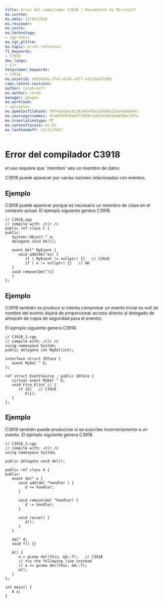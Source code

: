 ```yaml
---
title: Error del compilador C3918 | Documentos de Microsoft
ms.custom: 
ms.date: 11/04/2016
ms.reviewer: 
ms.suite: 
ms.technology:
- cpp-tools
ms.tgt_pltfrm: 
ms.topic: error-reference
f1_keywords:
- C3918
dev_langs:
- C++
helpviewer_keywords:
- C3918
ms.assetid: a8b3a90a-3fe1-4244-a5ff-a31cdae97d98
caps.latest.revision: 
author: corob-msft
ms.author: corob
manager: ghogen
ms.workload:
- cplusplus
ms.openlocfilehash: f0f416a3ec613614daf0aa33498e255e4e88b641
ms.sourcegitcommit: 8fa8fdf0fbb4f57950f1e8f4f9b81b4d39ec7d7a
ms.translationtype: MT
ms.contentlocale: es-ES
ms.lasthandoff: 12/21/2017
---
```

# <a name="compiler-error-c3918"></a>Error del compilador C3918
el uso requiere que 'miembro' sea un miembro de datos  
  
 C3918 puede aparecer por varias razones relacionadas con eventos.  
  
## <a name="example"></a>Ejemplo  
 C3918 puede aparecer porque es necesario un miembro de clase en el contexto actual. El ejemplo siguiente genera C3918.  
  
```  
// C3918.cpp  
// compile with: /clr /c  
public ref class C {  
public:  
   System::Object ^ o;  
   delegate void Del();  
  
   event Del^ MyEvent {  
      void add(Del^ev) {  
         if ( MyEvent != nullptr) {}   // C3918  
         if ( o != nullptr) {}   // OK  
   }  
   void remove(Del^){}  
   }  
};  
```  
  
## <a name="example"></a>Ejemplo  
 C3918 también se produce si intenta comprobar un evento trivial es null (el nombre del evento dejará de proporcionar acceso directo al delegado de almacén de copia de seguridad para el evento).  
  
 El ejemplo siguiente genera C3918.  
  
```  
// C3918_2.cpp  
// compile with: /clr /c  
using namespace System;  
public delegate int MyDel(int);  
  
interface struct IEFace {  
   event MyDel ^ E;  
};  
  
ref struct EventSource : public IEFace {  
   virtual event MyDel ^ E;  
   void Fire_E(int i) {  
      if (E)   // C3918  
         E(i);  
   }  
};  
```  
  
## <a name="example"></a>Ejemplo  
 C3918 también puede producirse si se suscribe incorrectamente a un evento. El ejemplo siguiente genera C3918.  
  
```  
// C3918_3.cpp  
// compile with: /clr /c  
using namespace System;  
  
public delegate void del();  
  
public ref class A {  
public:  
   event del^ e {  
      void add(del ^handler ) {  
         d += handler;  
      }  
  
      void remove(del ^handler) {  
         d -= handler;  
      }  
  
      void raise() {   
         d();  
      }  
   }  
  
   del^ d;  
   void f() {}  
  
   A() {  
      e = gcnew del(this, &A::f);   // C3918  
      // try the following line instead  
      // e += gcnew del(this, &A::f);  
      e();  
   }  
};  
  
int main() {  
   A a;  
}  
```
